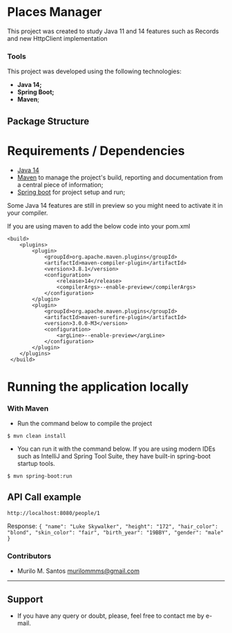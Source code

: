 # Places Manager
This project was created to study Java 11 and 14 features such as Records and new HttpClient implementation

### Tools

This project was developed using the following technologies:
- **Java 14;**
- **Spring Boot;**
- **Maven**;

## Package Structure

# Requirements / Dependencies
- [Java 14](https://www.java.com/pt_BR/download/)
- [Maven](https://maven.apache.org/) to manage the project's build, reporting and documentation from a central piece of information;
- [Spring boot](https://spring.io/projects/spring-boot) for project setup and run;

Some Java 14 features are still in preview so you might need to activate it in your compiler.

If you are using maven to add the below code into your pom.xml

```
<build>
    <plugins>
        <plugin>
            <groupId>org.apache.maven.plugins</groupId>
            <artifactId>maven-compiler-plugin</artifactId>
            <version>3.8.1</version>
            <configuration>
                <release>14</release>
                <compilerArgs>--enable-preview</compilerArgs>
            </configuration>
        </plugin>
        <plugin>
            <groupId>org.apache.maven.plugins</groupId>
            <artifactId>maven-surefire-plugin</artifactId>
            <version>3.0.0-M3</version>
            <configuration>
                <argLine>--enable-preview</argLine>
            </configuration>
        </plugin>
    </plugins>
 </build>
 ```

# Running the application locally

  ### With Maven  

- Run the command below to compile the project  

```
$ mvn clean install
```

- You can run it with the command below. If you are using modern IDEs such as IntelliJ and Spring Tool Suite, they have built-in spring-boot startup tools.

```
$ mvn spring-boot:run
```

## API Call example

```http://localhost:8080/people/1```

Response: ``` {
    "name": "Luke Skywalker",
    "height": "172",
    "hair_color": "blond",
    "skin_color": "fair",
    "birth_year": "19BBY",
    "gender": "male"
} ```


### Contributors

- Murilo M. Santos <murilommms@gmail.com>

---


## Support

* If you have any query or doubt, please, feel free to contact me by e-mail.

